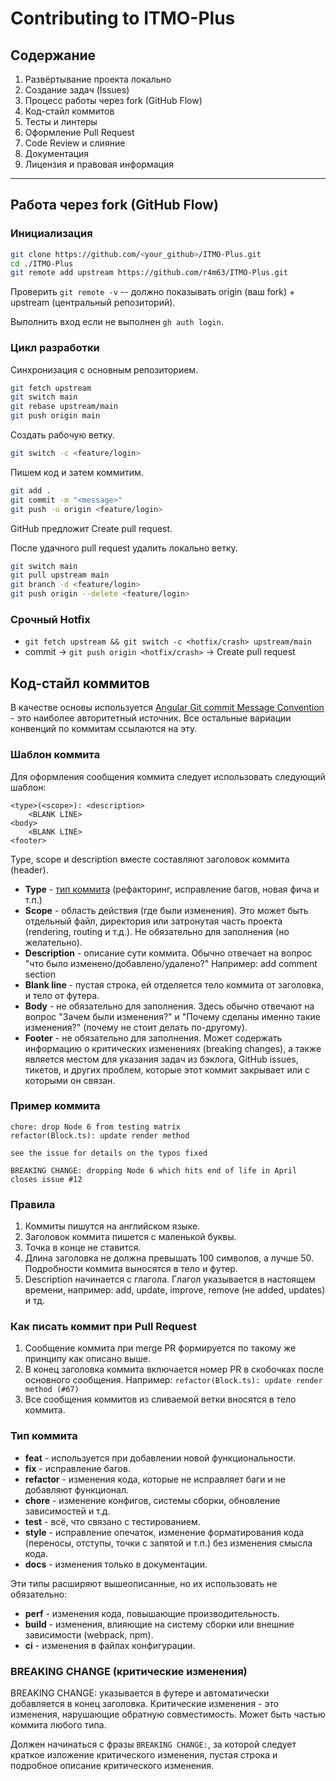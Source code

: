 # Contributing to ITMO-Plus

## Содержание

1. Развёртывание проекта локально
1. Создание задач (Issues)
1. Процесс работы через fork (GitHub Flow)
1. Код-стайл коммитов
1. Тесты и линтеры
1. Оформление Pull Request
1. Code Review и слияние
1. Документация
1. Лицензия и правовая информация

---

## Работа через fork (GitHub Flow)

### Инициализация

```bash
git clone https://github.com/<your_github>/ITMO-Plus.git
cd ./ITMO-Plus
git remote add upstream https://github.com/r4m63/ITMO-Plus.git
```

Проверить `git remote -v` -- должно показывать origin (ваш fork) + upstream (центральный репозиторий).

Выполнить вход если не выполнен `gh auth login`.

### Цикл разработки

Синхронизация с основным репозиторием.

```bash
git fetch upstream
git switch main
git rebase upstream/main
git push origin main
```

Создать рабочую ветку.

```bash
git switch -c <feature/login>
```

Пишем код и затем коммитим.

```bash
git add .
git commit -m "<message>"
git push -u origin <feature/login>
```

GitHub предложит Create pull request.

После удачного pull request удалить локально ветку.

```bash
git switch main
git pull upstream main
git branch -d <feature/login>
git push origin --delete <feature/login>
```

### Срочный Hotfix

- `git fetch upstream && git switch -c <hotfix/crash> upstream/main`
- commit -> `git push origin <hotfix/crash>` -> Create pull request

## Код-стайл коммитов

В качестве основы
используется [Angular Git commit Message Convention](https://github.com/angular/angular/blob/main/CONTRIBUTING.md#-commit-message-format) -
это наиболее авторитетный источник. Все остальные вариации конвенций по коммитам ссылаются на эту.

### Шаблон коммита

Для оформления сообщения коммита следует использовать следующий шаблон:

    <type>(<scope>): <description>
        <BLANK LINE>
    <body> 
        <BLANK LINE>
    <footer>

Type, scope и description вместе составляют заголовок коммита (header).

- **Type** - [тип коммита](#тип-коммита) (рефакторинг, исправление багов, новая фича и т.п.)
- **Scope** - область действия (где были изменения). Это может быть отдельный файл, директория или затронутая часть
  проекта (rendering, routing и т.д.). Не обязательно для заполнения (но желательно).
- **Description** - описание сути коммита. Обычно отвечает на вопрос "что было изменено/добавлено/удалено?" Например:
  add comment section
- **Blank line** - пустая строка, ей отделяется тело коммита от заголовка, и тело от футера.
- **Body** - не обязательно для заполнения. Здесь обычно отвечают на вопрос "Зачем были изменения?" и "Почему сделаны
  именно такие изменения?" (почему не стоит делать по-другому).
- **Footer** - не обязательно для заполнения. Может содержать информацию о критических изменениях (breaking changes), а
  также является местом для указания задач из бэклога, GitHub issues, тикетов, и других проблем, которые этот коммит
  закрывает или с которыми он связан.

### Пример коммита

    chore: drop Node 6 from testing matrix
    refactor(Block.ts): update render method
    
    see the issue for details on the typos fixed
    
    BREAKING CHANGE: dropping Node 6 which hits end of life in April
    closes issue #12

### Правила

1. Коммиты пишутся на английском языке.
2. Заголовок коммита пишется с маленькой буквы.
3. Точка в конце не ставится.
4. Длина заголовка не должна превышать 100 символов, а лучше 50. Подробности коммита выносятся в тело и футер.
5. Description начинается с глагола. Глагол указывается в настоящем времени, например: add, update, improve, remove (не
   added, updates) и тд.

### Как писать коммит при Pull Request

1. Сообщение коммита при merge PR формируется по такому же принципу как описано выше.
2. В конец заголовка коммита включается номер PR в скобочках после основного сообщения. Например:
   ``refactor(Block.ts): update render method (#67)``
3. Все сообщения коммитов из сливаемой ветки вносятся в тело коммита.

### Тип коммита

* **feat** - используется при добавлении новой функциональности.
* **fix** - исправление багов.
* **refactor** - изменения кода, которые не исправляет баги и не добавляют функционал.
* **chore** - изменение конфигов, системы сборки, обновление зависимостей и т.д.
* **test** - всё, что связано с тестированием.
* **style** - исправление опечаток, изменение форматирования кода (переносы, отступы, точки с запятой и т.п.) без
  изменения смысла кода.
* **docs** - изменения только в документации.

Эти типы расширяют вышеописанные, но их использовать не обязательно:

* **perf** - изменения кода, повышающие производительность.
* **build** - изменения, влияющие на систему сборки или внешние зависимости (webpack, npm).
* **ci** - изменения в файлах конфигурации.

### BREAKING CHANGE (критические изменения)

BREAKING CHANGE: указывается в футере и автоматически добавляется в конец заголовка. Критические изменения - это
изменения, нарушающие обратную совместимость. Может быть частью коммита любого типа.

Должен начинаться с фразы `BREAKING CHANGE:`, за которой следует краткое изложение критического изменения, пустая
строка и подробное описание критического изменения.



